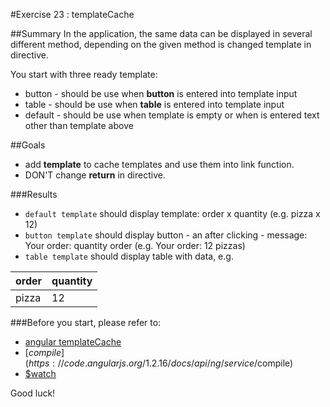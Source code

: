 #Exercise 23 : templateCache

##Summary
In the application, the same data can be displayed in several different method, depending on the given method is changed template in directive. 

You start with three ready template: 
   * button - should be use when **button** is entered into template input 
   * table - should be use when **table** is entered into template input 
   * default - should be use when template is empty or when is entered text other than template above 

##Goals
 * add **template** to cache templates and use them into link function.
 * DON'T change **return** in directive.

###Results
* `default template` should display template: order x quantity (e.g. pizza x 12)
* `button template` should display button - an after clicking - message:  Your order: quantity order (e.g. Your order: 12 pizzas)
* `table template` should display table with data, e.g.

| order  | quantity |
|--------|----------|
| pizza  | 12       | 
  

###Before you start, please refer to:
* [angular templateCache](https://egghead.io/lessons/angularjs-templatecache)
* [$compile](https://code.angularjs.org/1.2.16/docs/api/ng/service/$compile)
* [$watch](https://egghead.io/lessons/angularjs-the-basics-of-scope-watch)


Good luck!
